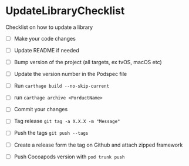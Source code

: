 # UpdateLibraryChecklist
Checklist on how to update a library

- [ ] Make your code changes
- [ ] Update README if needed
- [ ] Bump version of the project (all targets, ex tvOS, macOS etc)
- [ ] Update the version number in the Podspec file
- [ ] Run `carthage build --no-skip-current`
- [ ] run `carthage archive <PorductName>`
- [ ] Commit your changes
- [ ] Tag release `git tag -a X.X.X -m "Message"`
- [ ] Push the tags `git push --tags`
- [ ] Create a release form the tag on Github and attach zipped framework
- [ ] Push Cocoapods version with `pod trunk push`

